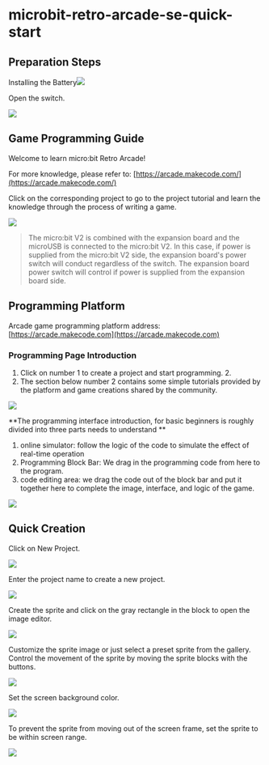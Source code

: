 ﻿# microbit-retro-arcade-se-quick-start

## Preparation Steps

Installing the Battery![](https://wiki-media-ef.oss-cn-hongkong.aliyuncs.com/docs/microbit/expansion-board/microbit-retro-arcade-se/quick-start/images/microbit-retro-arcade-05.png)

Open the switch.

![](https://wiki-media-ef.oss-cn-hongkong.aliyuncs.com/docs/microbit/expansion-board/microbit-retro-arcade-se/quick-start/images/microbit-retro-arcade-06.png)

## Game Programming Guide

Welcome to learn micro:bit Retro Arcade!

For more knowledge, please refer to: [https://arcade.makecode.com/](https://arcade.makecode.com/)

Click on the corresponding project to go to the project tutorial and learn the knowledge through the process of writing a game.

![](https://wiki-media-ef.oss-cn-hongkong.aliyuncs.com/docs/microbit/expansion-board/microbit-retro-arcade-se/quick-start/images/microbit-retro-arcade-28.png)

>The micro:bit V2 is combined with the expansion board and the microUSB is connected to the micro:bit V2.
>In this case, if power is supplied from the micro:bit V2 side, the expansion board's power switch will conduct regardless of the switch.
>The expansion board power switch will control if power is supplied from the expansion board side.

## Programming Platform

Arcade game programming platform address: [https://arcade.makecode.com](https://arcade.makecode.com)

### Programming Page Introduction

1. Click on number 1 to create a project and start programming. 2.
2. The section below number 2 contains some simple tutorials provided by the platform and game creations shared by the community.

![](https://wiki-media-ef.oss-cn-hongkong.aliyuncs.com/docs/microbit/expansion-board/microbit-retro-arcade-se/quick-start/images/microbit-retro-arcade-08.png)

**The programming interface introduction, for basic beginners is roughly divided into three parts needs to understand **

1. online simulator: follow the logic of the code to simulate the effect of real-time operation
2. Programming Block Bar: We drag in the programming code from here to the program.
3. code editing area: we drag the code out of the block bar and put it together here to complete the image, interface, and logic of the game.

![](https://wiki-media-ef.oss-cn-hongkong.aliyuncs.com/docs/microbit/expansion-board/microbit-retro-arcade-se/quick-start/images/microbit-retro-arcade-09.png)

## Quick Creation

Click on New Project.

![](https://wiki-media-ef.oss-cn-hongkong.aliyuncs.com/docs/microbit/expansion-board/microbit-retro-arcade-se/quick-start/images/microbit-retro-arcade-10.png)

Enter the project name to create a new project.

![](https://wiki-media-ef.oss-cn-hongkong.aliyuncs.com/docs/microbit/expansion-board/microbit-retro-arcade-se/quick-start/images/microbit-retro-arcade-11.png)


Create the sprite and click on the gray rectangle in the block to open the image editor.

![](https://wiki-media-ef.oss-cn-hongkong.aliyuncs.com/docs/microbit/expansion-board/microbit-retro-arcade-se/quick-start/images/microbit-retro-arcade-12.png)

Customize the sprite image or just select a preset sprite from the gallery.
Control the movement of the sprite by moving the sprite blocks with the buttons.

![](https://wiki-media-ef.oss-cn-hongkong.aliyuncs.com/docs/microbit/expansion-board/microbit-retro-arcade-se/quick-start/images/microbit-retro-arcade-13.png)

Set the screen background color.

![](https://wiki-media-ef.oss-cn-hongkong.aliyuncs.com/docs/microbit/expansion-board/microbit-retro-arcade-se/quick-start/images/microbit-retro-arcade-14.png)

To prevent the sprite from moving out of the screen frame, set the sprite to be within screen range.

![](https://wiki-media-ef.oss-cn-hongkong.aliyuncs.com/docs/microbit/expansion-board/microbit-retro-arcade-se/quick-start/images/microbit-retro-arcade-15.png)
